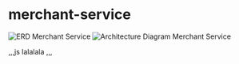 # merchant-service
![ERD Merchant Service](https://user-images.githubusercontent.com/97390732/193992313-800d63f4-e9b6-4585-8ee6-3b6a9d086d10.png)
![Architecture Diagram Merchant Service](https://user-images.githubusercontent.com/97390732/193992324-24f317ef-a574-4dbb-95cd-1fd6ece2d2e5.png)

,,,js
lalalala
,,,
